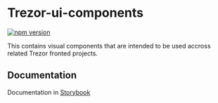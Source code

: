 # Trezor-ui-components

[![npm version](https://badge.fury.io/js/trezor-ui-components.svg)](https://badge.fury.io/js/trezor-ui-components)

This contains visual components that are intended to be used accross related Trezor fronted projects.

## Documentation

Documentation in [Storybook](https://trezor.github.io/trezor-ui-components)

